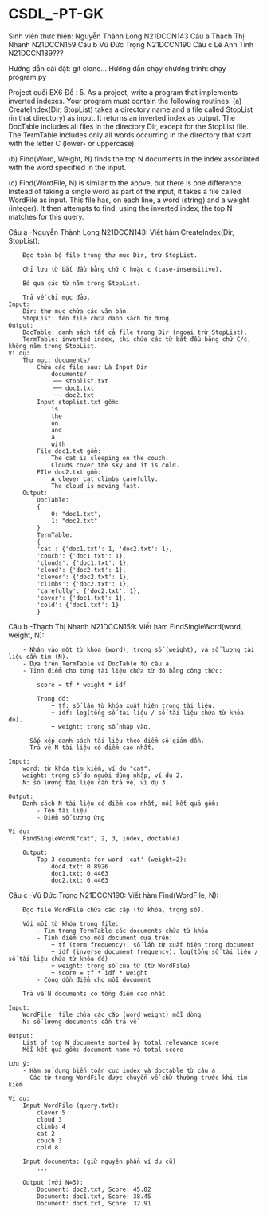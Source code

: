 # CSDL_-PT-GK
Sinh viên thực hiện:
Nguyễn Thành Long	N21DCCN143     Câu a
Thạch Thị Nhanh	    N21DCCN159     Câu b
Vũ Đức Trọng	    N21DCCN190     Câu c
Lê Anh Tình	        N21DCCN189???

Hướng dẫn cài đặt: git clone...
Hướng dẫn chạy chương trình: chạy program.py

Project cuối EX6
Đề :
5. As a project, write a program that implements inverted indexes. Your program must contain the following routines:
(a) CreateIndex(Dir, StopList) takes a directory name and a file called StopList (in that directory) as input. It returns an inverted index as output. The DocTable includes all files in the directory Dir, except for the StopList file. The TermTable includes only all words occurring in the directory that start with the letter C (lower- or uppercase).

(b) Find(Word, Weight, N) finds the top N documents in the index associated with the word specified in the input.

(c) Find(WordFile, N) is similar to the above, but there is one difference. Instead of taking a single word as part of the input, it takes a file called WordFile as input. This file has, on each line, a word (string) and a weight (integer). It then attempts to find, using the inverted index, the top N matches for this query.

Câu a -Nguyễn Thành Long N21DCCN143:
    Viết hàm CreateIndex(Dir, StopList):

        Đọc toàn bộ file trong thư mục Dir, trừ StopList.

        Chỉ lưu từ bắt đầu bằng chữ C hoặc c (case-insensitive).

        Bỏ qua các từ nằm trong StopList.

        Trả về chỉ mục đảo.
    Input:
        Dir: thư mục chứa các văn bản.
        StopList: tên file chứa danh sách từ dừng.
    Output:
        DocTable: danh sách tất cả file trong Dir (ngoại trừ StopList).
        TermTable: inverted index, chỉ chứa các từ bắt đầu bằng chữ C/c, không nằm trong StopList.
    Ví dụ:
        Thư mục: documents/
            Chứa các file sau: Là Input Dir
                documents/
                ├── stoplist.txt
                ├── doc1.txt
                └── doc2.txt
            Input stoplist.txt gồm:
                is
                the
                on
                and
                a
                with
            File doc1.txt gồm:
                The cat is sleeping on the couch.
                Clouds cover the sky and it is cold.
            FIle doc2.txt gồm:
                A clever cat climbs carefully.
                The cloud is moving fast.
        Output: 
            DocTable:
            {
                0: "doc1.txt",
                1: "doc2.txt"
            }
            TermTable:
            {
            'cat': {'doc1.txt': 1, 'doc2.txt': 1},
            'couch': {'doc1.txt': 1},
            'clouds': {'doc1.txt': 1},
            'cloud': {'doc2.txt': 1},
            'clever': {'doc2.txt': 1},
            'climbs': {'doc2.txt': 1},
            'carefully': {'doc2.txt': 1},
            'cover': {'doc1.txt': 1},
            'cold': {'doc1.txt': 1}
            }

Câu b -Thạch Thị Nhanh N21DCCN159:
    Viết hàm FindSingleWord(word, weight, N):

        - Nhận vào một từ khóa (word), trọng số (weight), và số lượng tài liệu cần tìm (N).
        - Dựa trên TermTable và DocTable từ câu a.
        - Tính điểm cho từng tài liệu chứa từ đó bằng công thức:

            score = tf * weight * idf

            Trong đó:
                + tf: số lần từ khóa xuất hiện trong tài liệu.
                + idf: log(tổng số tài liệu / số tài liệu chứa từ khóa đó).
                + weight: trọng số nhập vào.

        - Sắp xếp danh sách tài liệu theo điểm số giảm dần.
        - Trả về N tài liệu có điểm cao nhất.

    Input:
        word: từ khóa tìm kiếm, ví dụ "cat".
        weight: trọng số do người dùng nhập, ví dụ 2.
        N: số lượng tài liệu cần trả về, ví dụ 3.

    Output:
        Danh sách N tài liệu có điểm cao nhất, mỗi kết quả gồm:
            - Tên tài liệu
            - Điểm số tương ứng

    Ví dụ:
        FindSingleWord("cat", 2, 3, index, doctable)

        Output:
            Top 3 documents for word 'cat' (weight=2):
                doc4.txt: 0.8926
                doc1.txt: 0.4463
                doc2.txt: 0.4463

Câu c -Vũ Đức Trọng N21DCCN190:
    Viết hàm Find(WordFile, N):

        Đọc file WordFile chứa các cặp (từ khóa, trọng số).

        Với mỗi từ khóa trong file:
            - Tìm trong TermTable các documents chứa từ khóa
            - Tính điểm cho mỗi document dựa trên:
                + tf (term frequency): số lần từ xuất hiện trong document
                + idf (inverse document frequency): log(tổng số tài liệu / số tài liệu chứa từ khóa đó)
                + weight: trọng số của từ (từ WordFile)
                + score = tf * idf * weight
            - Cộng dồn điểm cho mỗi document

        Trả về N documents có tổng điểm cao nhất.

    Input:
        WordFile: file chứa các cặp (word weight) mỗi dòng
        N: số lượng documents cần trả về
        
    Output:
        List of top N documents sorted by total relevance score
        Mỗi kết quả gồm: document name và total score

    Lưu ý: 
        - Hàm sử dụng biến toàn cục index và doctable từ câu a
        - Các từ trong WordFile được chuyển về chữ thường trước khi tìm kiếm

    Ví dụ:
        Input WordFile (query.txt):
            clever 5
            cloud 3
            climbs 4
            cat 2
            couch 3
            cold 8

        Input documents: (giữ nguyên phần ví dụ cũ)
            ...

        Output (với N=3): 
            Document: doc2.txt, Score: 45.82
            Document: doc1.txt, Score: 38.45
            Document: doc3.txt, Score: 32.91